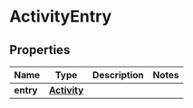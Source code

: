 

# ActivityEntry

## Properties

Name | Type | Description | Notes
------------ | ------------- | ------------- | -------------
**entry** | [**Activity**](Activity.md) |  | 



